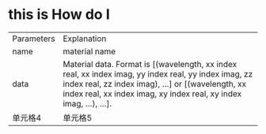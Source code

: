 # this is How do I 

<table class="custom-table">
  <tr>
    <td class="typeface">Parameters</td>
    <td class="typeface">Explanation</td>
  </tr>
  <tr>
    <td>name</td>
    <td>material name</td>
  </tr>
  <tr>
    <td>data </td>
    <td style={{width: '40rem'}}>Material data. Format is [(wavelength, xx index real, xx index imag, yy index real, yy index imag, zz index real, zz index imag), …] or [(wavelength, xx index real, xx index imag, xy index real, xy index imag, …), …].
    </td>
  </tr>
  <tr>
    <td>单元格4</td>
    <td>单元格5</td>
  </tr>
</table>
